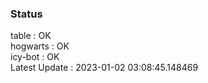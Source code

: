 ### Status


table : OK  
hogwarts : OK  
icy-bot : OK  
Latest Update : 2023-01-02 03:08:45.148469
